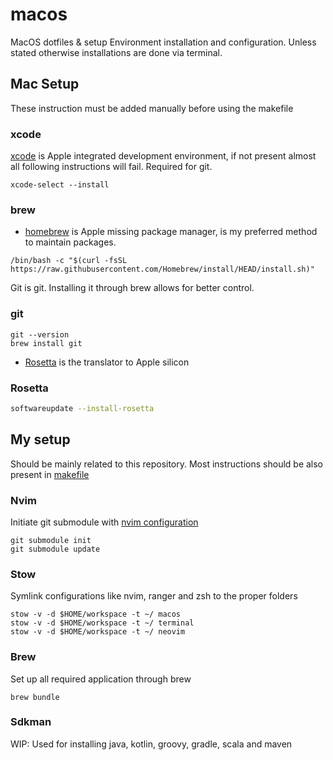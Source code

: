 # macos

MacOS dotfiles & setup
Environment installation and configuration.
Unless stated otherwise installations are done via terminal.

## Mac Setup

These instruction must be added manually before using the makefile

### xcode

[xcode](https://developer.apple.com/xcode/) is Apple integrated development environment, if not present almost all
following instructions will fail.
Required for git.

```shell
xcode-select --install
```

### brew

- [homebrew](https://brew.sh/) is Apple missing package manager, is my preferred method to maintain packages.

```shell
/bin/bash -c "$(curl -fsSL https://raw.githubusercontent.com/Homebrew/install/HEAD/install.sh)"
```

Git is git. Installing it through brew allows for better control.

### git

```shell
git --version
brew install git
```

- [Rosetta](https://developer.apple.com/documentation/apple-silicon/about-the-rosetta-translation-environment) is the
  translator to Apple silicon

### Rosetta

```bash
softwareupdate --install-rosetta
```

## My setup

Should be mainly related to this repository.
Most instructions should be also present in [makefile](./makefile)

### Nvim

Initiate git submodule with [nvim configuration](terminal/.config/nvim)

```shell
git submodule init
git submodule update

```

### Stow

Symlink configurations like nvim, ranger and zsh to the proper folders

```shell
stow -v -d $HOME/workspace -t ~/ macos
stow -v -d $HOME/workspace -t ~/ terminal
stow -v -d $HOME/workspace -t ~/ neovim
```

### Brew

Set up all required application through brew

```shell
brew bundle
```

### Sdkman

WIP: Used for installing java, kotlin, groovy, gradle, scala and maven
